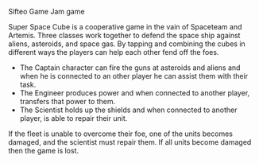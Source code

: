 Sifteo Game Jam game

Super Space Cube is a cooperative game in the vain of Spaceteam and Artemis. Three classes work together to defend the space ship against aliens, asteroids, and space gas. By tapping and combining the cubes in different ways the players can help each other fend off the foes.

 * The Captain character can fire the guns at asteroids and aliens and when he is connected to an other player he can assist them with their task.
 * The Engineer produces power and when connected to another player, transfers that power to them.
 * The Scientist holds up the shields and when connected to another player, is able to repair their unit.

If the fleet is unable to overcome their foe, one of the units becomes damaged, and the scientist must repair them. If all units become damaged then the game is lost.
